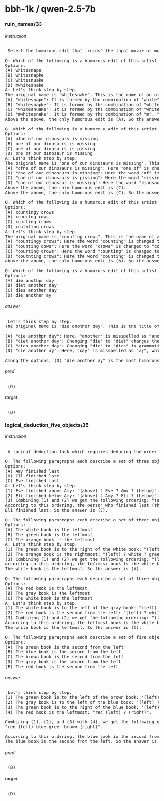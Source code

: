 # bbh-1k / qwen-2.5-7b
### ruin_names/33
###### instruction
<pre> Select the humorous edit that 'ruins' the input movie or musical artist name.

Q: Which of the following is a humorous edit of this artist or movie name: 'whitesnake'?
Options:
(A) whitesnape
(B) whitesnapke
(C) whitesnuake
(D) mwhitesnake
A: Let's think step by step.
The original name is "whitesnake". This is the name of an old English hard rock band. It is a compound word, formed by the words "white" and "snake".
(A) "whitesnape": It is formed by the combination of "white" and "snake"; therefore, "snake" has been changed to "snape". Snape makes a reference to the fictional character Severus Snape in the Harry Potter series, so (A) is indeed a meaningful and funny edit.
(B) "whitesnapke": It is formed by the combination of "white" and "snapke", but "snapke" is not an actual word; therefore, "whitesnapke" is not humorous.
(C) "whitesnuake": It is formed by the combination of "white" and "snuake", but "snuake" is not an actual word; therefore, "whitesnuake" is not humorous.
(D) "mwhitesnake": It is formed by the combination of "m", "white", and "snake", but the prefix "-m "seems arbitrary; therefore, "mwhitesnake" is not meaningful or humorous.
Above the above, the only humorous edit is (A). So the answer is (A).

Q: Which of the following is a humorous edit of this artist or movie name: 'one of our dinosaurs is missing'?
Options:
(A) ofne of our dinosaurs is missing
(B) one af our dinosaurs is missing
(C) one of our dinosaurs is pissing
(D) one of our dinosaur is missing
A: Let's think step by step.
The original name is "one of our dinosaurs is missing". This is the name of an old British movie.
(A) "ofne of our dinosaurs is missing": Here "one of" is changed to "ofne", but the word "ofne" is not an actual word.
(B) "one af our dinosaurs is missing": Here the word "of" is changed to "af", but the word "af" is not an actual word.
(C) "one of our dinosaurs is pissing": Here the word "missing" is changed to "pissing", and "one of our dinosaurs is pissing" is indeed a very whimsical and mischievous edit. This change truly ruins the original title of the movie.
(D) "one of our dinosaur is missing": Here the word "dinosaurs" is changed to "dinosaur", but "dinosaur" is singular but should be plural in the title; this change therefore feels arbitrary and not humorous.
Above the above, the only humorous edit is (C).
Above the above, the only humorous edit is (C). So the answer is (C).

Q: Which of the following is a humorous edit of this artist or movie name: 'counting crows'?
Options:
(A) countingy crows
(B) counting cows
(C) courting crows
(D) coutnting crows
A: Let's think step by step.
The original name is "counting crows". This is the name of an American rock band. Historically, the band name comes from the British nursery rhyme "One for Sorrow", which is about counting of magpies.
(A) "countingy crows": Here the word "counting" is changed to "countingy", but the word "countingy" is not an actual word.
(B) "counting cows": Here the word "crows" is changed to "cows", and this is indeed a playful and meaningful edit that ruins the original name of the band.
(C) "courting crows": Here the word "counting" is changed to "courting", and "courting" is an actual word; however, "courting crows" does not sound as humorous as "counting cows".
(D) "coutnting crows": Here the word "counting" is changed to "coutnting", but the word "coutnting" is not an actual word.
Above the above, the only humorous edit is (B). So the answer is (B).

Q: Which of the following is a humorous edit of this artist or movie name: 'die another day'?
Options:
(A) die anothpr day
(B) diet another day
(C) dies another day
(D) die another ay </pre>
###### answer
<pre> Let's think step by step.
The original name is "die another day". This is the title of a James Bond film.

(A) "die anothpr day": Here, "another" is misspelled as "anothpr", which is not a meaningful edit.
(B) "diet another day": Changing "die" to "diet" changes the meaning entirely, but it's not a humorous edit as it doesn't play on the original title in a funny way.
(C) "dies another day": Changing "die" to "dies" is grammatically incorrect and doesn't add humor.
(D) "die another ay": Here, "day" is misspelled as "ay", which is a humorous edit as it maintains the original meaning but with a playful spelling error.

Among the options, (D) "die another ay" is the most humorous edit as it maintains the original meaning while introducing a playful spelling error. So the answer is (D). </pre>
###### pred
<pre> (D) </pre>
###### target
<pre> (B) </pre>
### logical_deduction_five_objects/35
###### instruction
<pre> A logical deduction task which requires deducing the order of a sequence of objects.

Q: The following paragraphs each describe a set of three objects arranged in a fixed order. The statements are logically consistent within each paragraph. In a golf tournament, there were three golfers: Amy, Eli, and Eve. Eve finished above Amy. Eli finished below Amy.
Options:
(A) Amy finished last
(B) Eli finished last
(C) Eve finished last
A: Let's think step by step.
(1) Eve finished above Amy: "(above) ? Eve ? Amy ? (below)".
(2) Eli finished below Amy: "(above) ? Amy ? Eli ? (below)".
(3) Combining (1) and (2) we get the following ordering: "(above) Eve Amy Eli (below)".
According to this ordering, the person who finished last (the one at the bottom of this list) is Eli.
Eli finished last. So the answer is (B).

Q: The following paragraphs each describe a set of three objects arranged in a fixed order. The statements are logically consistent within each paragraph. On a shelf, there are three books: a white book, a green book, and an orange book. The green book is to the right of the white book. The orange book is the rightmost.
Options:
(A) The white book is the leftmost
(B) The green book is the leftmost
(C) The orange book is the leftmost
A: Let's think step by step.
(1) The green book is to the right of the white book: "(left) ? white ? green ? (right)".
(2) The orange book is the rightmost: "(left) ? white ? green orange (right)".
(3) Combining (1) and (2) we get the following ordering: "(left) white green orange (right)".
According to this ordering, the leftmost book is the white book.
The white book is the leftmost. So the answer is (A).

Q: The following paragraphs each describe a set of three objects arranged in a fixed order. The statements are logically consistent within each paragraph. On a shelf, there are three books: a red book, a gray book, and a white book. The white book is to the left of the gray book. The red book is the second from the left.
Options:
(A) The red book is the leftmost
(B) The gray book is the leftmost
(C) The white book is the leftmost
A: Let's think step by step.
(1) The white book is to the left of the gray book: "(left) ? white ? gray ? (right)".
(2) The red book is the second from the left: "(left) ? white red gray ? (right)".
(3) Combining (1) and (2) we get the following ordering: "(left) white red gray (right)".
According to this ordering, the leftmost book is the white book.
The white book is the leftmost. So the answer is (C).

Q: The following paragraphs each describe a set of five objects arranged in a fixed order. The statements are logically consistent within each paragraph. On a shelf, there are five books: a green book, a blue book, a brown book, a gray book, and a red book. The green book is to the left of the brown book. The gray book is to the left of the blue book. The green book is to the right of the blue book. The red book is the leftmost.
Options:
(A) The green book is the second from the left
(B) The blue book is the second from the left
(C) The brown book is the second from the left
(D) The gray book is the second from the left
(E) The red book is the second from the left </pre>
###### answer
<pre> Let's think step by step.
(1) The green book is to the left of the brown book: "(left) ? green ? brown ? (right)".
(2) The gray book is to the left of the blue book: "(left) ? gray ? blue ? (right)".
(3) The green book is to the right of the blue book: "(left) ? blue green ? (right)".
(4) The red book is the leftmost: "red (left) ? (right)".

Combining (1), (2), and (3) with (4), we get the following ordering:
"red (left) blue green brown (right)".

According to this ordering, the blue book is the second from the left.
The blue book is the second from the left. So the answer is (B). </pre>
###### pred
<pre> (B) </pre>
###### target
<pre> (D) </pre>
